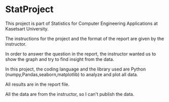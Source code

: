 # StatProject
This project is part of Statistics for Computer Engineering Applications at Kasetsart University.

The instructions for the project and the format of the report are given by the instructor.

In order to answer the question in the report, the instructor wanted us to show the graph and try to find insight from the data.

In this project, the coding language and the library used are Python (numpy,Pandas,seaborn,matplotlib) to analyze and plot all data.

All results are in the report file.

All the data are from the instructor, so I can't publish the data.
